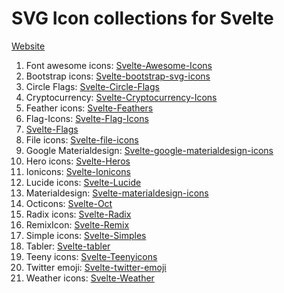 # SVG Icon collections for Svelte

[Website](https://svelte-svg-icons.vercel.app/)

1. Font awesome icons: [Svelte-Awesome-Icons](https://www.npmjs.com/package/svelte-awesome-icons)
2. Bootstrap icons: [Svelte-bootstrap-svg-icons](https://www.npmjs.com/package/svelte-bootstrap-svg-icons)
3. Circle Flags: [Svelte-Circle-Flags](https://www.npmjs.com/package/svelte-circle-flags)
4. Cryptocurrency: [Svelte-Cryptocurrency-Icons](https://www.npmjs.com/package/svelte-cryptocurrency-icons)
5. Feather icons: [Svelte-Feathers](https://www.npmjs.com/package/svelte-feathers)
6. Flag-Icons: [Svelte-Flag-Icons](https://www.npmjs.com/package/svelte-flag-icons)
7. [Svelte-Flags](https://www.npmjs.com/package/svelte-flags)
8. File icons: [Svelte-file-icons](https://www.npmjs.com/package/svelte-file-icons)
9. Google Materialdesign: [Svelte-google-materialdesign-icons](https://www.npmjs.com/package/svelte-google-materialdesign-icons)
10. Hero icons: [Svelte-Heros](https://www.npmjs.com/package/svelte-heros)
11. Ionicons: [Svelte-Ionicons](https://www.npmjs.com/package/svelte-ionicons)
12. Lucide icons: [Svelte-Lucide](https://www.npmjs.com/package/svelte-lucide)
13. Materialdesign: [Svelte-materialdesign-icons](https://www.npmjs.com/package/svelte-materialdesign-icons)
14. Octicons: [Svelte-Oct](https://www.npmjs.com/package/svelte-oct)
15. Radix icons: [Svelte-Radix](https://www.npmjs.com/package/svelte-radix)
16. RemixIcon: [Svelte-Remix](https://www.npmjs.com/package/svelte-remix)
17. Simple icons: [Svelte-Simples](https://www.npmjs.com/package/svelte-simples)
18. Tabler: [Svelte-tabler](https://www.npmjs.com/package/svelte-tabler)
19. Teeny icons: [Svelte-Teenyicons](https://www.npmjs.com/package/svelte-teenyicons)
20. Twitter emoji: [Svelte-twitter-emoji](https://www.npmjs.com/package/svelte-twitter-emoji)
21. Weather icons: [Svelte-Weather](https://www.npmjs.com/package/svelte-weather)